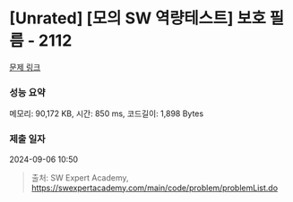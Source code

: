 # [Unrated] [모의 SW 역량테스트] 보호 필름 - 2112 

[문제 링크](https://swexpertacademy.com/main/code/problem/problemDetail.do?contestProbId=AV5V1SYKAaUDFAWu) 

### 성능 요약

메모리: 90,172 KB, 시간: 850 ms, 코드길이: 1,898 Bytes

### 제출 일자

2024-09-06 10:50



> 출처: SW Expert Academy, https://swexpertacademy.com/main/code/problem/problemList.do
